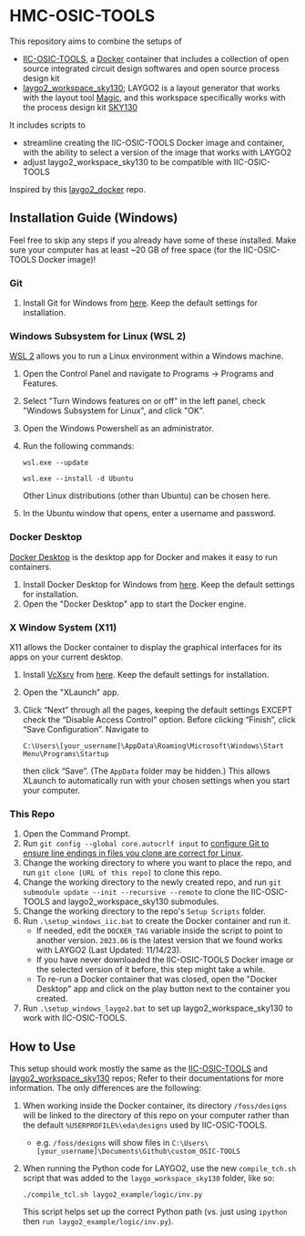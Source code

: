 # HMC-OSIC-TOOLS
This repository aims to combine the setups of

- [IIC-OSIC-TOOLS](https://github.com/iic-jku/iic-osic-tools), a [Docker](https://www.ibm.com/topics/docker) container that includes a collection of open source integrated circuit design softwares and open source process design kit
- [laygo2_workspace_sky130](https://github.com/niftylab/laygo2_workspace_sky130); LAYGO2 is a layout generator that works with the layout tool [Magic](http://opencircuitdesign.com/magic/), and this workspace specifically works with the process design kit [SKY130](https://skywater-pdk.readthedocs.io/en/main/)

It includes scripts to

- streamline creating the IIC-OSIC-TOOLS Docker image and container, with the ability to select a version of the image that works with LAYGO2
- adjust laygo2_workspace_sky130 to be compatible with IIC-OSIC-TOOLS

Inspired by this [laygo2_docker](https://gitlab.com/mosaic_group/mosaic_laygo2/laygo2_docker) repo.

## Installation Guide (Windows)
Feel free to skip any steps if you already have some of these installed. Make sure your computer has at least ~20 GB of free space (for the IIC-OSIC-TOOLS Docker image)!

### Git
1. Install Git for Windows from [here](https://git-scm.com/download/win). Keep the default settings for installation.

### Windows Subsystem for Linux (WSL 2)
[WSL 2](https://learn.microsoft.com/en-us/windows/wsl/about) allows you to run a Linux environment within a Windows machine.

1. Open the Control Panel and navigate to Programs -> Programs and Features.
2. Select "Turn Windows features on or off" in the left panel, check "Windows Subsystem for Linux", and click "OK".
3. Open the Windows Powershell as an administrator.
4. Run the following commands:

    `wsl.exe --update`

    `wsl.exe --install -d Ubuntu`

    Other Linux distributions (other than Ubuntu) can be chosen here.

5. In the Ubuntu window that opens, enter a username and password.

### Docker Desktop
[Docker Desktop](https://docs.docker.com/desktop/) is the desktop app for Docker and makes it easy to run containers.

1. Install Docker Desktop for Windows from [here](https://desktop.docker.com/win/main/amd64/Docker%20Desktop%20Installer.exe). Keep the default settings for installation.
2. Open the "Docker Desktop" app to start the Docker engine.

### X Window System (X11)
X11 allows the Docker container to display the graphical interfaces for its apps on your current desktop.

1. Install [VcXsrv](https://sourceforge.net/projects/vcxsrv/) from [here](https://sourceforge.net/projects/vcxsrv/files/latest/download). Keep the default settings for installation.
2. Open the "XLaunch" app.
3. Click “Next” through all the pages, keeping the default settings EXCEPT check the “Disable Access Control” option. Before clicking “Finish”, click “Save Configuration”. Navigate to 

    `C:\Users\[your_username]\AppData\Roaming\Microsoft\Windows\Start Menu\Programs\Startup`
   
    then click “Save”. (The `AppData` folder may be hidden.) This allows XLaunch to automatically run with your chosen settings when you start your computer.

### This Repo

1. Open the Command Prompt.
2. Run `git config --global core.autocrlf input` to [configure Git to ensure line endings in files you clone are correct for Linux](https://docs.github.com/en/get-started/getting-started-with-git/configuring-git-to-handle-line-endings?platform=linux). 
3. Change the working directory to where you want to place the repo, and run `git clone [URL of this repo]` to clone this repo.
4. Change the working directory to the newly created repo, and run `git submodule update --init --recursive --remote` to clone the IIC-OSIC-TOOLS and laygo2_workspace_sky130 submodules.
5. Change the working directory to the repo's `Setup Scripts` folder.
6. Run `.\setup_windows_iic.bat` to create the Docker container and run it. 
    - If needed, edit the `DOCKER_TAG` variable inside the script to point to another version. `2023.06` is the latest version that we found works with LAYGO2 (Last Updated: 11/14/23).
    - If you have never downloaded the IIC-OSIC-TOOLS Docker image or the selected version of it before, this step might take a while. 
    - To re-run a Docker container that was closed, open the "Docker Desktop" app and click on the play button next to the container you created.
7. Run `.\setup_windows_laygo2.bat` to set up laygo2_workspace_sky130 to work with IIC-OSIC-TOOLS.

## How to Use
This setup should work mostly the same as the [IIC-OSIC-TOOLS](https://github.com/iic-jku/IIC-OSIC-TOOLS) and [laygo2_workspace_sky130](https://github.com/niftylab/laygo2_workspace_sky130) repos; Refer to their documentations for more information. The only differences are the following:

1. When working inside the Docker container, its directory `/foss/designs` will be linked to the directory of this repo on your computer rather than the default `%USERPROFILE%\eda\designs` used by IIC-OSIC-TOOLS.
    - e.g. `/foss/designs` will show files in `C:\Users\[your_username]\Documents\Github\custom_OSIC-TOOLS`
2. When running the Python code for LAYGO2, use the new `compile_tch.sh` script that was added to the `laygo_workspace_sky130` folder, like so:

    `./compile_tcl.sh laygo2_example/logic/inv.py`

    This script helps set up the correct Python path (vs. just using `ipython` then `run laygo2_example/logic/inv.py`).

